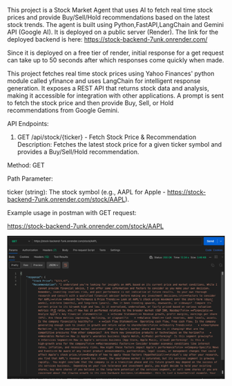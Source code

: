 This project is a Stock Market Agent that uses AI to fetch real time stock prices and provide Buy/Sell/Hold recommendations based on the latest stock trends. The agent is built using Python,FastAPI,LangChain and Gemini API (Google AI). It is deployed on a public server (Render). The link for the deployed backend is here: https://stock-backend-7unk.onrender.com/

Since it is deployed on a free tier of render, initial response for a get request can take up to 50 seconds after which responses come quickly when made.

This project fetches real time stock prices using Yahoo Finances' python module called yfinance and uses LangChain for intelligent response generation. It exposes a REST API that returns stock data and analysis, making it accessible for integration with other applications. A prompt is sent to fetch the stock price and then provide Buy, Sell, or Hold recommendations from Google Gemini.


API Endpoints:

1. GET /api/stock/{ticker} - Fetch Stock Price & Recommendation
Description: Fetches the latest stock price for a given ticker symbol and provides a Buy/Sell/Hold recommendation.

Method: GET

Path Parameter:

ticker (string): The stock symbol (e.g., AAPL for Apple - https://stock-backend-7unk.onrender.com/stock/AAPL).


Example usage in postman with GET request:

https://stock-backend-7unk.onrender.com/stock/AAPL

![ALT TEXT](./imageget.png)


